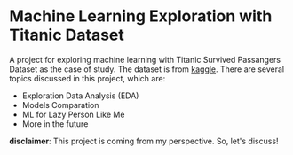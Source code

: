 # Machine Learning Exploration with Titanic Dataset

A project for exploring machine learning with Titanic Survived Passangers Dataset as the case of study. The dataset is from [kaggle](https://www.kaggle.com/c/titanic). There are several topics discussed in this project, which are:
- Exploration Data Analysis (EDA)
- Models Comparation
- ML for Lazy Person Like Me
- More in the future 

**disclaimer**: This project is coming from my perspective. So, let's discuss!
